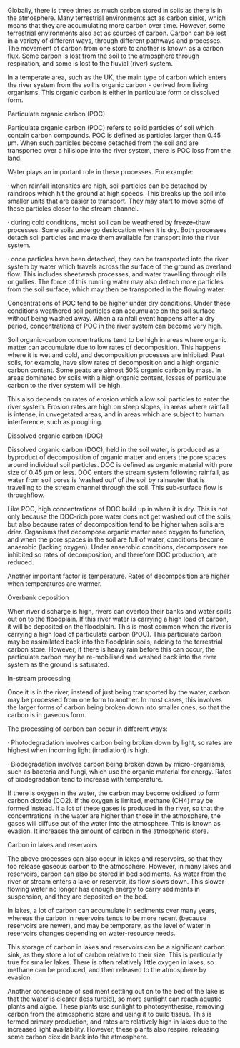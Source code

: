 Globally, there is three times as much carbon stored in soils as there is in the atmosphere. Many terrestrial environments act as carbon sinks, which means that they are accumulating more carbon over time. However, some terrestrial environments also act as sources of carbon. Carbon can be lost in a variety of different ways, through different pathways and processes. The movement of carbon from one store to another is known as a carbon flux. Some carbon is lost from the soil to the atmosphere through respiration, and some is lost to the fluvial (river) system.

In a temperate area, such as the UK, the main type of carbon which enters the river system from the soil is organic carbon - derived from living organisms. This organic carbon is either in particulate form or dissolved form.

Particulate organic carbon (POC)

Particulate organic carbon (POC) refers to solid particles of soil which contain carbon compounds. POC is defined as particles larger than 0.45 μm. When such particles become detached from the soil and are transported over a hillslope into the river system, there is POC loss from the land.

Water plays an important role in these processes. For example:

·         when rainfall intensities are high, soil particles can be detached by raindrops which hit the ground at high speeds. This breaks up the soil into smaller units that are easier to transport. They may start to move some of these particles closer to the stream channel.

·         during cold conditions, moist soil can be weathered by freeze–thaw processes. Some soils undergo desiccation when it is dry. Both processes detach soil particles and make them available for transport into the river system.

·         once particles have been detached, they can be transported into the river system by water which travels across the surface of the ground as overland flow. This includes sheetwash processes, and water travelling through rills or gullies. The force of this running water may also detach more particles from the soil surface, which may then be transported in the flowing water.

Concentrations of POC tend to be higher under dry conditions. Under these conditions weathered soil particles can accumulate on the soil surface without being washed away. When a rainfall event happens after a dry period, concentrations of POC in the river system can become very high.

Soil organic-carbon concentrations tend to be high in areas where organic matter can accumulate due to low rates of decomposition. This happens where it is wet and cold, and decomposition processes are inhibited. Peat soils, for example, have slow rates of decomposition and a high organic carbon content. Some peats are almost 50% organic carbon by mass. In areas dominated by soils with a high organic content, losses of particulate carbon to the river system will be high.

This also depends on rates of erosion which allow soil particles to enter the river system. Erosion rates are high on steep slopes, in areas where rainfall is intense, in unvegetated areas, and in areas which are subject to human interference, such as ploughing.

Dissolved organic carbon (DOC)

Dissolved organic carbon (DOC), held in the soil water, is produced as a byproduct of decomposition of organic matter and enters the pore spaces around individual soil particles. DOC is defined as organic material with pore size of 0.45 μm or less. DOC enters the stream system following rainfall, as water from soil pores is ‘washed out’ of the soil by rainwater that is travelling to the stream channel through the soil. This sub-surface flow is throughflow.

Like POC, high concentrations of DOC build up in when it is dry. This is not only because the DOC-rich pore water does not get washed out of the soils, but also because rates of decomposition tend to be higher when soils are drier. Organisms that decompose organic matter need oxygen to function, and when the pore spaces in the soil are full of water, conditions become anaerobic (lacking oxygen). Under anaerobic conditions, decomposers are inhibited so rates of decomposition, and therefore DOC production, are reduced.

Another important factor is temperature. Rates of decomposition are higher when temperatures are warmer.

Overbank deposition

When river discharge is high, rivers can overtop their banks and water spills out on to the floodplain. If this river water is carrying a high load of carbon, it will be deposited on the floodplain. This is most common when the river is carrying a high load of particulate carbon (POC). This particulate carbon may be assimilated back into the floodplain soils, adding to the terrestrial carbon store. However, if there is heavy rain before this can occur, the particulate carbon may be re-mobilised and washed back into the river system as the ground is saturated.

In-stream processing

Once it is in the river, instead of just being transported by the water, carbon may be processed from one form to another. In most cases, this involves the larger forms of carbon being broken down into smaller ones, so that the carbon is in gaseous form.

The processing of carbon can occur in different ways:

·         Photodegradation involves carbon being broken down by light, so rates are highest when incoming light (irradiation) is high.

·         Biodegradation involves carbon being broken down by micro-organisms, such as bacteria and fungi, which use the organic material for energy. Rates of biodegradation tend to increase with temperature.

If there is oxygen in the water, the carbon may become oxidised to form carbon dioxide (CO2). If the oxygen is limited, methane (CH4) may be formed instead. If a lot of these gases is produced in the river, so that the concentrations in the water are higher than those in the atmosphere, the gases will diffuse out of the water into the atmosphere. This is known as evasion. It increases the amount of carbon in the atmospheric store.

Carbon in lakes and reservoirs

The above processes can also occur in lakes and reservoirs, so that they too release gaseous carbon to the atmosphere. However, in many lakes and reservoirs, carbon can also be stored in bed sediments. As water from the river or stream enters a lake or reservoir, its flow slows down. This slower-flowing water no longer has enough energy to carry sediments in suspension, and they are deposited on the bed.

In lakes, a lot of carbon can accumulate in sediments over many years, whereas the carbon in reservoirs tends to be more recent (because reservoirs are newer), and may be temporary, as the level of water in reservoirs changes depending on water-resource needs.

This storage of carbon in lakes and reservoirs can be a significant carbon sink, as they store a lot of carbon relative to their size. This is particularly true for smaller lakes. There is often relatively little oxygen in lakes, so methane can be produced, and then released to the atmosphere by evasion.

Another consequence of sediment settling out on to the bed of the lake is that the water is clearer (less turbid), so more sunlight can reach aquatic plants and algae. These plants use sunlight to photosynthesise, removing carbon from the atmospheric store and using it to build tissue. This is termed primary production, and rates are relatively high in lakes due to the increased light availability. However, these plants also respire, releasing some carbon dioxide back into the atmosphere.

